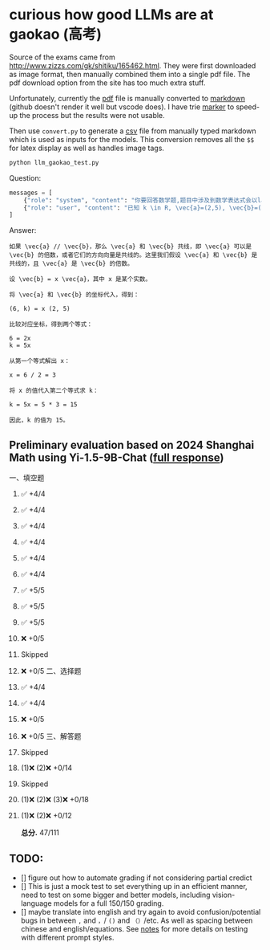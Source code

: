 # curious how good LLMs are at gaokao (高考)

Source of the exams came from http://www.zizzs.com/gk/shitiku/165462.html. They were first downloaded as image format, then manually combined them 
into a single pdf file. The pdf download option from the site has too much extra stuff.

Unfortunately, currently the [pdf](data/2024_math_shanghai/exam_with_answer.pdf) file is manually converted to 
[markdown](data/2024_math_shanghai/exam_with_answer.md) (github doesn't render it well but vscode does). I have trie 
[marker](https://github.com/VikParuchuri/marker) to speed-up the process but the results were not usable.

Then use `convert.py` to generate a [csv](data/2024_math_shanghai/exam_with_answer.csv) file from manually typed markdown which is used as inputs for 
the models. This conversion removes all the `$$` for latex display as well as handles image tags. 

```python
python llm_gaokao_test.py
```

Question:
```python
messages = [
    {"role": "system", "content": "你要回答数学题,题目中涉及到数学表达式会以latex的方式来体现,你在回答时如果要用到数学表达式也用latex代码回复。"},
    {"role": "user", "content": "已知 k \in R, \vec{a}=(2,5), \vec{b}=(6,k), \vec{a} // \vec{b}, 则k的值为?"},
]
```

Answer:
```text
如果 \vec{a} // \vec{b}，那么 \vec{a} 和 \vec{b} 共线，即 \vec{a} 可以是 \vec{b} 的倍数，或者它们的方向向量是共线的。这里我们假设 \vec{a} 和 \vec{b} 是共线的，且 \vec{a} 是 \vec{b} 的倍数。

设 \vec{b} = x \vec{a}，其中 x 是某个实数。

将 \vec{a} 和 \vec{b} 的坐标代入，得到：

(6, k) = x (2, 5)

比较对应坐标，得到两个等式：

6 = 2x
k = 5x

从第一个等式解出 x：

x = 6 / 2 = 3

将 x 的值代入第二个等式求 k：

k = 5x = 5 * 3 = 15

因此，k 的值为 15。
```

## Preliminary evaluation based on 2024 Shanghai Math using Yi-1.5-9B-Chat ([full response](response/Yi-1.5-9B-Chat-2024_math_shanghai.txt))

一、填空题
1. ✅ +4/4
2. ✅ +4/4
3. ✅ +4/4
4. ✅ +4/4
5. ✅ +4/4
6. ✅ +4/4
7. ✅ +5/5
8. ✅ +5/5
9. ✅ +5/5
10. ❌ +0/5
11. Skipped
12. ❌ +0/5
二、选择题
13. ✅ +4/4
14. ✅ +4/4
15. ❌ +0/5
16. ❌ +0/5
三、解答题
17. Skipped
18. (1)❌ (2)❌ +0/14
19. Skipped
20. (1)❌ (2)❌ (3)❌ +0/18
21. (1)❌ (2)❌ +0/12

    __总分.__  47/111

## TODO: 
- [] figure out how to automate grading if not considering partial credict
- [] This is just a mock test to set everything up in an efficient manner, need to test on some bigger and better models, including vision-language models for a full 150/150 grading.
- [] maybe translate into english and try again to avoid confusion/potential bugs in between `,` and `，`/ `()` and `（）`/etc. As well as spacing between chinese and english/equations. See [notes](notes.md) for more details on testing with different prompt styles.